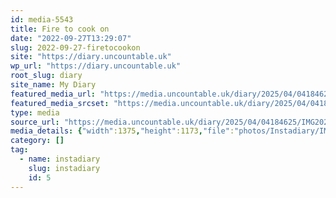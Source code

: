 ```yaml
---
id: media-5543
title: Fire to cook on
date: "2022-09-27T13:29:07"
slug: 2022-09-27-firetocookon
site: "https://diary.uncountable.uk"
wp_url: "https://diary.uncountable.uk"
root_slug: diary
site_name: My Diary
featured_media_url: "https://media.uncountable.uk/diary/2025/04/04184625/IMG20220927142907-edited.webp"
featured_media_srcset: "https://media.uncountable.uk/diary/2025/04/04184625/IMG20220927142907-edited-300x256.webp 300w, https://media.uncountable.uk/diary/2025/04/04184625/IMG20220927142907-edited-1024x874.webp 1024w, https://media.uncountable.uk/diary/2025/04/04184625/IMG20220927142907-edited-150x150.webp 150w, https://media.uncountable.uk/diary/2025/04/04184625/IMG20220927142907-edited-640x546.webp 640w, https://media.uncountable.uk/diary/2025/04/04184625/IMG20220927142907-edited.webp 1375w"
type: media
source_url: "https://media.uncountable.uk/diary/2025/04/04184625/IMG20220927142907-edited.webp"
media_details: {"width":1375,"height":1173,"file":"photos/Instadiary/IMG20220927142907-edited.webp","filesize":179710,"sizes":{"medium":{"file":"IMG20220927142907-edited-300x256.webp","width":300,"height":256,"filesize":35008,"mime_type":"image/webp","source_url":"https://media.uncountable.uk/diary/2025/04/04184625/IMG20220927142907-edited-300x256.webp"},"large":{"file":"IMG20220927142907-edited-1024x874.webp","width":1024,"height":874,"filesize":273390,"mime_type":"image/webp","source_url":"https://media.uncountable.uk/diary/2025/04/04184625/IMG20220927142907-edited-1024x874.webp"},"thumbnail":{"file":"IMG20220927142907-edited-150x150.webp","width":150,"height":150,"filesize":10606,"mime_type":"image/webp","source_url":"https://media.uncountable.uk/diary/2025/04/04184625/IMG20220927142907-edited-150x150.webp"},"mobwidth":{"file":"IMG20220927142907-edited-640x546.webp","width":640,"height":546,"filesize":136512,"mime_type":"image/webp","source_url":"https://media.uncountable.uk/diary/2025/04/04184625/IMG20220927142907-edited-640x546.webp"},"full":{"file":"IMG20220927142907-edited.webp","width":1375,"height":1173,"mime_type":"image/webp","source_url":"https://media.uncountable.uk/diary/2025/04/04184625/IMG20220927142907-edited.webp"}},"image_meta":{"aperture":"0","credit":"","camera":"","caption":"","created_timestamp":"0","copyright":"","focal_length":"0","iso":"0","shutter_speed":"0","title":"","orientation":"0","keywords":[]}}
category: []
tag:
  - name: instadiary
    slug: instadiary
    id: 5
---
```


